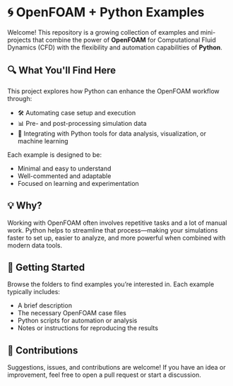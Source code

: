 # 🌀 OpenFOAM + Python Examples

Welcome! This repository is a growing collection of examples and mini-projects that combine the power of **OpenFOAM** for Computational Fluid Dynamics (CFD) with the flexibility and automation capabilities of **Python**.

## 🔍 What You'll Find Here

This project explores how Python can enhance the OpenFOAM workflow through:

- 🛠️ Automating case setup and execution
- 📊 Pre- and post-processing simulation data
- 🧠 Integrating with Python tools for data analysis, visualization, or machine learning

Each example is designed to be:

- Minimal and easy to understand
- Well-commented and adaptable
- Focused on learning and experimentation

## 💡 Why?

Working with OpenFOAM often involves repetitive tasks and a lot of manual work. Python helps to streamline that process—making your simulations faster to set up, easier to analyze, and more powerful when combined with modern data tools.

## 🚀 Getting Started

Browse the folders to find examples you’re interested in. Each example typically includes:

- A brief description
- The necessary OpenFOAM case files
- Python scripts for automation or analysis
- Notes or instructions for reproducing the results

## 🤝 Contributions
Suggestions, issues, and contributions are welcome! If you have an idea or improvement, feel free to open a pull request or start a discussion.
